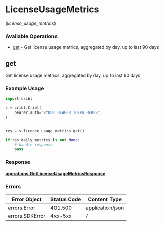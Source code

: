 # LicenseUsageMetrics
(*license_usage_metrics*)

### Available Operations

* [get](#get) - Get license usage metrics, aggregated by day, up to last 90 days

## get

Get license usage metrics, aggregated by day, up to last 90 days

### Example Usage

```python
import cribl

s = cribl.Cribl(
    bearer_auth="<YOUR_BEARER_TOKEN_HERE>",
)


res = s.license_usage_metrics.get()

if res.daily_metrics is not None:
    # handle response
    pass

```


### Response

**[operations.GetLicenseUsageMetricsResponse](../../models/operations/getlicenseusagemetricsresponse.md)**
### Errors

| Error Object     | Status Code      | Content Type     |
| ---------------- | ---------------- | ---------------- |
| errors.Error     | 401,500          | application/json |
| errors.SDKError  | 4xx-5xx          | */*              |
